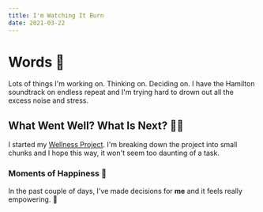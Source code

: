 ```yaml
---
title: I'm Watching It Burn     
date: 2021-03-22
---
```

# Words 📄

Lots of things I'm working on. Thinking on. Deciding on. I have the Hamilton soundtrack on endless repeat and I'm trying hard to drown out all the excess noise and stress. 

## What Went Well? What Is Next? 🦸‍♀️

I started my [Wellness Project](https://github.com/TanyaSelvog/wellness-app). I'm breaking down the project into small chunks and I hope this way, it won't seem too daunting of a task. 

### Moments of Happiness 🥰

In the past couple of days, I've made decisions for **me** and it feels really empowering. 💃
